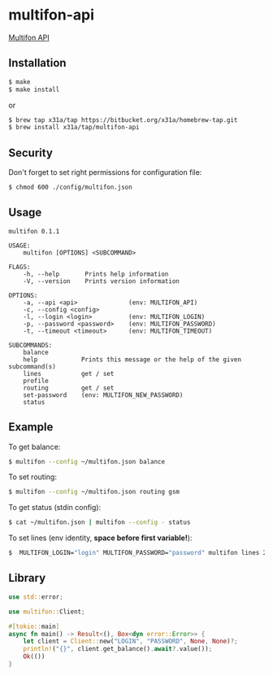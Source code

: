 # multifon-api

[Multifon API](https://multifon.megafon.ru/)

## Installation
```sh
$ make
$ make install
```
or
```sh
$ brew tap x31a/tap https://bitbucket.org/x31a/homebrew-tap.git
$ brew install x31a/tap/multifon-api
```

## Security

Don't forget to set right permissions for configuration file:
```sh
$ chmod 600 ./config/multifon.json
```

## Usage
```text
multifon 0.1.1

USAGE:
    multifon [OPTIONS] <SUBCOMMAND>

FLAGS:
    -h, --help       Prints help information
    -V, --version    Prints version information

OPTIONS:
    -a, --api <api>              (env: MULTIFON_API)
    -c, --config <config>
    -l, --login <login>          (env: MULTIFON_LOGIN)
    -p, --password <password>    (env: MULTIFON_PASSWORD)
    -t, --timeout <timeout>      (env: MULTIFON_TIMEOUT)

SUBCOMMANDS:
    balance
    help            Prints this message or the help of the given subcommand(s)
    lines           get / set
    profile
    routing         get / set
    set-password    (env: MULTIFON_NEW_PASSWORD)
    status
```

## Example

To get balance:
```sh
$ multifon --config ~/multifon.json balance
```

To set routing:
```sh
$ multifon --config ~/multifon.json routing gsm
```

To get status (stdin config):
```sh
$ cat ~/multifon.json | multifon --config - status
```

To set lines (env identity, **space before first variable!**):
```sh
$  MULTIFON_LOGIN="login" MULTIFON_PASSWORD="password" multifon lines 2
```

## Library
```rust
use std::error;

use multifon::Client;

#[tokio::main]
async fn main() -> Result<(), Box<dyn error::Error>> {
    let client = Client::new("LOGIN", "PASSWORD", None, None)?;
    println!("{}", client.get_balance().await?.value());
    Ok(())
}
```
